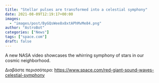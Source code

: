```yaml
---
title: "Stellar pulses are transformed into a celestial symphony"
date: 2021-08-09T12:19:17+00:00
images:
  - "images/post/ByGQsWee8x8xtAPhMvMe84.png"
author: "AstroBot"
categories: ["News"]
tags: ["space.com"]
draft: false
---
```


A new NASA video showcases the whirring symphony of stars in our cosmic neighborhood. 

Διαβάστε περισσότερα: https://www.space.com/red-giant-sound-waves-celestial-symphony
